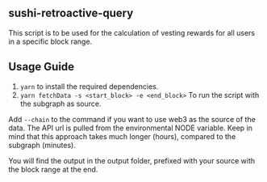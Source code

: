 ## sushi-retroactive-query

This script is to be used for the calculation of vesting rewards for all users in a specific block range.

## Usage Guide
1. `yarn` to install the required dependencies.
2. `yarn fetchData -s <start_block> -e <end_block>` To run the script with the subgraph as source.

Add `--chain` to the command if you want to use web3 as the source of the data. The API url is pulled from the environmental NODE variable. Keep in mind that this approach takes much longer (hours), compared to the subgraph (minutes).

You will find the output in the output folder, prefixed with your source with the block range at the end.